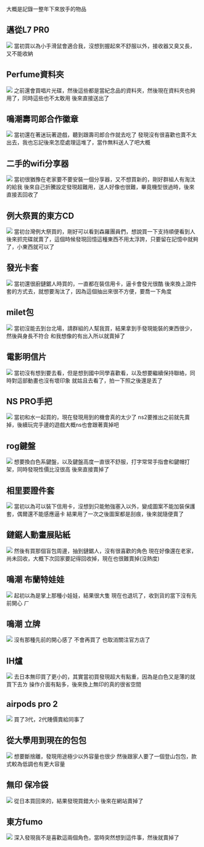 大概是記錄一整年下來放手的物品

邁從L7 PR0
-
![](https://cdn.jsdelivr.net/gh/photohost/picx-images-hosting@master/20250720/hostassIMG_20250610_150925.1lc4bbaosl.jpg)
當初買以為小手滑鼠會適合我，沒想到握起來不舒服以外，接收器又臭又長，又不能收納

Perfume資料夾
-
![](https://cdn.jsdelivr.net/gh/photohost/picx-images-hosting@master/20250720/hostassIMG_2868.92qfhsof7o.jpg)
之前還會買唱片光碟，然後這些都是當紀念品的資料夾，然後現在資料夾也夠用了，同時這些也不太敢用
後來直接送出了

鳴潮壽司郎合作徽章
-
![](https://cdn.jsdelivr.net/gh/photohost/picx-images-hosting@master/20250720/hostassIMG_2946.9rjp1tby81.jpg)
當初還在著迷玩著遊戲，聽到跟壽司郎合作就去吃了
發現沒有很喜歡也賣不太出去，我也忘記後來怎麼處理這堆了，當作無料送人了吧大概

二手的wifi分享器
-
![](https://cdn.jsdelivr.net/gh/photohost/picx-images-hosting@master/20250720/hostassIMG_2948.83ac4mlo1q.jpg)
當初很猶豫在老家要不要安裝一個分享器，又不想買新的，剛好群組人有淘汰的給我
後來自己折騰設定發現超難用，送人好像也很難，畢竟機型很過時，後來直接丟回收了

例大祭買的東方CD
-
![](https://cdn.jsdelivr.net/gh/photohost/picx-images-hosting@master/20250720/hostassIMG_3051.2rvfjwzldn.jpg)
當初台灣例大祭買的，剛好可以看到森羅團員們，想說買一下支持順便看到人
後來抓完碟就賣了，這個時候發現回憶這種東西不用太浮誇，只要留在記憶中就夠了，小東西就可以了

發光卡套
-
![](https://cdn.jsdelivr.net/gh/photohost/picx-images-hosting@master/20250720/hostassIMG_3047.7zqq6wslbs.jpg)
當初還很廚鏈鋸人時買的，一直都在裝信用卡，逼卡會發光很酷
後來換上證件套的方式去，就想要淘汰了，因為這個抽出來很不方便，要喬一下角度

milet包
-
![](https://cdn.jsdelivr.net/gh/photohost/picx-images-hosting@master/20250720/hostassIMG_3481.5xaxiuu0ad.jpg)
當初沒能去到台北場，請群組的人幫我買，結果拿到手發現能裝的東西很少，然後與身長不符合
和我想像的有出入所以就賣掉了

電影明信片
-
![](https://cdn.jsdelivr.net/gh/photohost/picx-images-hosting@master/20250720/hostassIMG_4364.7pl79zmqn.jpg)
當初沒有想到要去看，但是想到國中同學喜歡看，以及想要繼續保持聯絡，同時對這部動畫也沒有壞印象
就姑且去看了，拍一下照之後還是丟了

NS PRO手把
-
![](https://cdn.jsdelivr.net/gh/photohost/picx-images-hosting@master/20250720/hostassIMG_4733.7p3wdrdd5l.jpg)
當初和水一起買的，現在發現用到的機會真的太少了
ns2要推出之前就先賣掉，後續玩完手邊的遊戲大概ns也會跟著賣掉吧

rog鍵盤
-
![](https://cdn.jsdelivr.net/gh/photohost/picx-images-hosting@master/20250720/hostassS__42590214_0.2325zwcvdc.jpg)
想要換白色系鍵盤，以及鍵盤高度一直很不舒服，打字常常手指會和鍵帽打架，同時發現性價比沒很高
後來直接賣掉了

相里要證件套
-
![](https://cdn.jsdelivr.net/gh/photohost/picx-images-hosting@master/20250720/hostassS__42590213_0.2a5dvbz0sv.jpg)
當初以為可以裝下信用卡，沒想到只能勉強塞入以外，變成圖案不能加裝保護套，偶爾還不能感應逼卡
結果用了一次之後圖案都是刮痕，後來就隨便賣了

鏈鋸人動畫展貼紙
-
![](https://cdn.jsdelivr.net/gh/photohost/picx-images-hosting@master/20250720/hostassS__42590212_0.361vas8p8t.jpg)
然後有買那個盲包周邊，抽到鏈鋸人，沒有很喜歡的角色
現在好像還在老家，尚未回收，大概下次回家要記得回收掉，現在也很難賣掉(沒熱度)

鳴潮 布蘭特娃娃
-
![](https://cdn.jsdelivr.net/gh/photohost/picx-images-hosting@master/20250830/hostassIMG_5469.7p3xyzzvzd.JPG)
起初以為是掌上那種小娃娃，結果很大隻
現在也退坑了，收到貨的當下沒有先前開心
ㄏ

鳴潮 立牌
-
![](https://cdn.jsdelivr.net/gh/photohost/picx-images-hosting@master/20250830/hostassimage.9gwwtwl42b.jpg)
沒有那種先前的開心感了
不會再買了
也取消關注官方店了

IH爐
-
![](https://cdn.jsdelivr.net/gh/photohost/picx-images-hosting@master/20250830/hostassimage.7lkc1aema8.jpg)
去日本無印買了更小的，其實當初買發現超大有點重，因為是白色又是薄的就買下去ㄌ
操作介面有點多，後來換上無印的真的很省空間

airpods pro 2
-
![](https://cdn.jsdelivr.net/gh/photohost/picx-images-hosting@master/20251019/hostassS__46751759.9ddcwyfewy.jpg)
買了3代，2代賤價賣給同事了

從大學用到現在的包包
-
![](https://cdn.jsdelivr.net/gh/photohost/picx-images-hosting@master/20251019/hostassimage.9kgkse490b.jpg)
想要斷捨離，發現用途極少以外容量也很少
然後跟家人要了一個登山包包，款式較為低調也有更大容量

無印 保冷袋
-
![](https://cdn.jsdelivr.net/gh/photohost/picx-images-hosting@master/20251019/hostassimage.491o7ol7ng.jpg)
從日本買回來的，結果發現買錯大小
後來在網站賣掉了

東方fumo
-
![](https://cdn.jsdelivr.net/gh/photohost/picx-images-hosting@master/20251023/hostassPixPin_2025-01-20_01-36-28.5xb1ai80j7.jpg)
深入發現我不是喜歡這兩個角色，當時突然想到這件事，然後就賣掉了